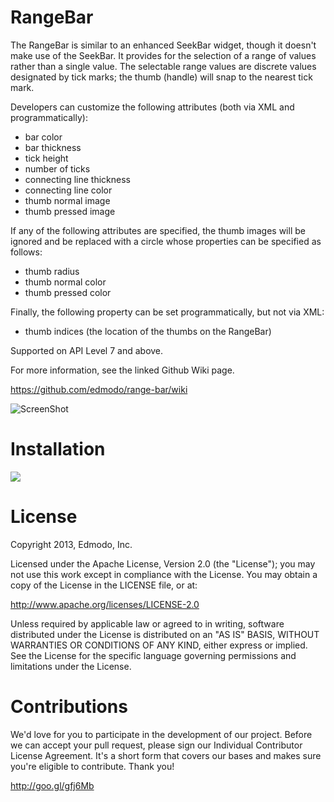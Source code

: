 RangeBar
=======
The RangeBar is similar to an enhanced SeekBar widget, though it doesn't make use of the SeekBar. It provides for the selection of a range of values rather than a single value. The selectable range values are discrete values designated by tick marks; the thumb (handle) will snap to the nearest tick mark.

Developers can customize the following attributes (both via XML and programmatically):

- bar color
- bar thickness
- tick height
- number of ticks
- connecting line thickness
- connecting line color
- thumb normal image
- thumb pressed image

If any of the following attributes are specified, the thumb images will be ignored and be replaced with a circle whose properties can be specified as follows:
- thumb radius
- thumb normal color
- thumb pressed color

Finally, the following property can be set programmatically, but not via XML:
- thumb indices (the location of the thumbs on the RangeBar)

Supported on API Level 7 and above.

For more information, see the linked Github Wiki page.

https://github.com/edmodo/range-bar/wiki

![ScreenShot](http://i.imgur.com/q85GhRjl.png)

Installation
=======

[![](https://jitpack.io/v/alkurop/RangeBar.svg)](https://jitpack.io/#alkurop/RangeBar)

License
=======
Copyright 2013, Edmodo, Inc. 

Licensed under the Apache License, Version 2.0 (the "License"); you may not use this work except in compliance with the License.
You may obtain a copy of the License in the LICENSE file, or at:

http://www.apache.org/licenses/LICENSE-2.0

Unless required by applicable law or agreed to in writing, software distributed under the License is distributed on an "AS IS" BASIS, WITHOUT WARRANTIES OR CONDITIONS OF ANY KIND, either express or implied. See the License for the specific language governing permissions and limitations under the License.

Contributions
=======

We'd love for you to participate in the development of our project. Before we can accept your pull request, please sign our Individual Contributor License Agreement. It's a short form that covers our bases and makes sure you're eligible to contribute. Thank you!

http://goo.gl/gfj6Mb
